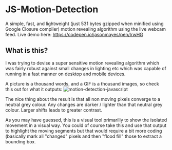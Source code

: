 # JS-Motion-Detection
A simple, fast, and lightweight (just 531 bytes gzipped when minified using Google Closure compiler) motion revealing algorithm using the live webcam feed. Live demo here: https://codepen.io/jasonmayes/pen/IrwHG

## What is this?

I was trying to devise a super sensitive motion revealing algorithm which was fairly robust against small changes in lighting etc which was capable of running in a fast manner on desktop and mobile devices.

A picture is a thousand words, and a GIF is a thousand images, so check this out for what it outputs:
![motion-detection-javascript](https://cloud.githubusercontent.com/assets/4972997/23983088/1b8a3856-09cf-11e7-8836-3be8245e4678.gif)

The nice thing about the result is that all non moving pixels converge to a neutral grey colour. Any changes are darker / lighter than that neutral grey colour. Larger shifts leads to greater contrast.

As you may have guessed, this is a visual tool primarilly to show the isolated movement in a visual way. You could of course take this and use that output to highlight the moving segments but that would require a bit more coding (basically mark all "changed" pixels and then "flood fill" those to extract a bounding box.

